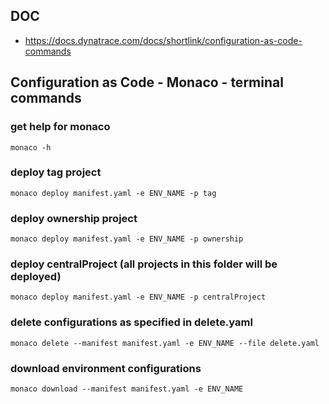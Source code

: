 ## DOC
- https://docs.dynatrace.com/docs/shortlink/configuration-as-code-commands

## Configuration as Code - Monaco - terminal commands
### get help for monaco
`monaco -h`

### deploy tag project
`monaco deploy manifest.yaml -e ENV_NAME -p tag`

### deploy ownership project
`monaco deploy manifest.yaml -e ENV_NAME -p ownership`

### deploy centralProject (all projects in this folder will be deployed)
`monaco deploy manifest.yaml -e ENV_NAME -p centralProject`

### delete configurations as specified in delete.yaml
`monaco delete --manifest manifest.yaml -e ENV_NAME --file delete.yaml`

### download environment configurations
`monaco download --manifest manifest.yaml -e ENV_NAME`
